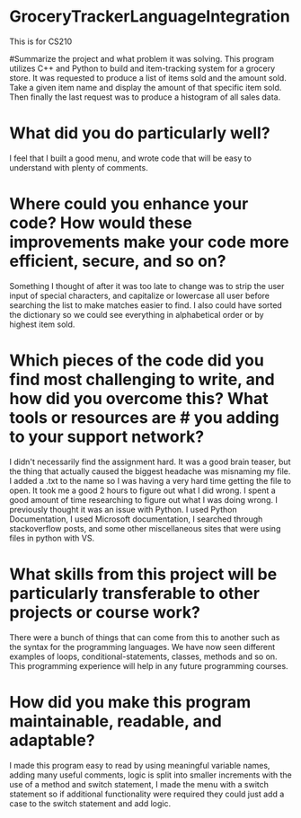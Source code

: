 # GroceryTrackerLanguageIntegration
This is for CS210

#Summarize the project and what problem it was solving.
This program utilizes C++ and Python to build and item-tracking system for a grocery store. It was requested to produce a list of items sold and the amount sold. Take a given item name and display the amount of that specific item sold. Then 
finally the last request was to produce a histogram of all sales data.

# What did you do particularly well?
I feel that I built a good menu, and wrote code that will be easy to understand with plenty of comments.

# Where could you enhance your code? How would these improvements make your code more efficient, secure, and so on?
Something I thought of after it was too late to change was to strip the user input of special characters, and capitalize or lowercase all user before searching the list to make matches easier to find. I also could have sorted the dictionary so we could see everything in alphabetical order or by highest item sold.

# Which pieces of the code did you find most challenging to write, and how did you overcome this? What tools or resources are # you adding to your support network?
I didn't necessarily find the assignment hard. It was a good brain teaser, but the thing that actually caused the biggest headache was misnaming my file. I added a .txt to the name so I was having a very hard time getting the file to open. It took me a good 2 hours to figure out what I did wrong. I spent a good amount of time researching to figure out what I was doing wrong. I previously thought it was an issue with Python. I used Python Documentation, I used Microsoft documentation, I searched through stackoverflow posts, and some other miscellaneous sites that were using files in python with VS.

# What skills from this project will be particularly transferable to other projects or course work?
There were a bunch of things that can come from this to another such as the syntax for the programming languages. We have now seen different examples of loops, conditional-statements, classes, methods and so on. This programming experience will help in any future programming courses.

# How did you make this program maintainable, readable, and adaptable?
I made this program easy to read by using meaningful variable names, adding many useful comments, logic is split into smaller increments with the use of a method and switch statement, I made the menu with a switch statement so if additional functionality were required they could just add a case to the switch statement and add logic. 

